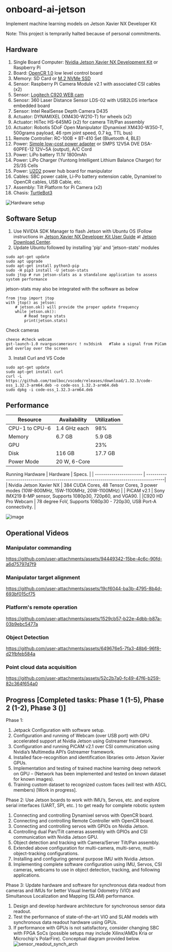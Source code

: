 # onboard-ai-jetson
Implement machine learning models on Jetson Xavier NX Developer Kit

Note: This project is temprarily halted because of personal commitments.

## Hardware
1. Single Board Computer: [Nvidia Jetson Xavier NX Development Kit](https://amzn.to/2ZHWoJB) or Raspberry Pi
2. Board: [OpenCR 1.0](https://emanual.robotis.com/docs/en/platform/turtlebot3/appendix_opencr1_0/) low level control board
3. Memory: SD Card or [M.2 NVMe SSD](https://amzn.to/3btqbYN)
4. Sensor: Raspberry Pi Camera Module v2.1 with associated CSI cables (x2)
5. Sensor: [Logitech C920 WEB cam](https://amzn.to/2H4dPd0)
6. Senosr: 	360 Laser Distance Sensor LDS-02 with USB2LDS interface embedded board
7. Sensor: Intel RealSense Depth Camera D435
8. Actuator: DYNAMIXEL (XM430-W210-T) for wheels (x2) 
9. Actuator: HiTec HS-645MG (x2) for camera Tilt/Pan assembly
10. Actuator: Robotis 5DoF Open Manipulator (Dynamixel XM430-W350-T, 500grams payload, 46 rpm joint speed, 0.7 kg, TTL bus)
11. Remote Controller: RC-100B + BT-410 Set (Bluetooth 4, BLE)
12. Power: [Simple low-cost power adapter](https://amzn.to/3f4CLPN) or SMPS 12V5A DVE DSA-60PFE-12 12V~5A (output), A/C Cord
13. Power: LiPo battery 11.1V 1800mAh
14. Power: LiPo Charger (Yuntong Intelligent Lithium Balance Charger) for 2S/3S Cells
15. Power: [U2D2](https://emanual.robotis.com/docs/en/parts/interface/u2d2_power_hub/) power hub board for manipulator
16. Cables: SBC power cable, Li-Po battery extension cable, Dynamixel to OpenCR cables, USB Cable, etc.
17. Assembly: Tilt Platform for Pi Camera (x2)
18. Chasis: [TurtleBot3](https://emanual.robotis.com/docs/en/platform/turtlebot3/features/)

![Hardware setup](https://github.com/user-attachments/assets/052fab94-2d74-434a-89f3-c9a757cf0646)

## Software Setup
1. Use NVIDIA SDK Manager to flash Jetson with Ubuntu OS (Follow instructions in [Jetson Xavier NX Developer Kit User Guide](https://developer.nvidia.com/jetson-xavier-nx-developer-kit-user-guide) at [Jetson Download Center](https://developer.nvidia.com/embedded/downloads#?search=Developer%20Kit%20User%20Guide).
2. Update Ubuntu followed by installing 'pip' and 'jetson-stats' modules

```shell
sudo apt-get update
sudo apt upgrade
sudo apt-get install python3-pip
sudo -H pip3 install -U jetson-stats
sudo jtop # run jetson-stats as a standalone application to assess system performance
```
jetson-stats may also be integrated with the software as below
```shell
from jtop import jtop
with jtop() as jetson:
    # jetson.ok() will provide the proper update frequency
    while jetson.ok():
        # Read tegra stats
        print(jetson.stats)
```
Check cameras
```shell
cheese #check webcam
gst-launch-1.0 nvarguscamerasrc ! nv3dsink   #Take a signal from PiCam and overlay over the screen
```

3. Install Curl and VS Code
```shell
sudo apt-get update
sudo apt-get install curl
curl -L https://github.com/toolboc/vscode/releases/download/1.32.3/code-oss_1.32.3-arm64.deb -o code-oss_1.32.3-arm64.deb
sudo dpkg -i code-oss_1.32.3-arm64.deb
```

## Performance

| Resource      | Availability  | Utilization   |
| ------------- | ------------- | ------------- |
| CPU-1 to CPU-6| 1.4 GHz each  | 98%           |
| Memory        | 6.7 GB        | 5.9 GB        |
| GPU           |               | 23%           |
| Disk          | 116 GB        | 17.7 GB       |
| Power Mode    | 20 W, 6-Core  |               |

Running Hardware
| Hardware                | Specs.                                                                                 |
| ----------------------- | ---------------------------------------------------------------------------------------|
| Nvidia Jetson Xavier NX | 384 CUDA Cores, 48 Tensor Cores, 3 power modes (10W-800MHz, 15W-1100MHz, 20W-1100MHz)  |
| PiCAM v2.1              | Sony IMX219 8-MP sensor, Supports 1080p30, 720p60, and VGA90.                          |
|C920 HD Pro Webcam       | 78 degree FoV, Supports 1080p30 - 720p30, USB Port-A connectivity.                     |

![image](https://github.com/user-attachments/assets/3a4b3718-9bb1-4fc7-a7be-9d7f36e76c38)


## Operational Videos
### Manipulator commanding
https://github.com/user-attachments/assets/94449342-15be-4c6c-90fd-a6d75797d7f9
### Manipulator target alignment
https://github.com/user-attachments/assets/19cf6044-ba3b-4795-8b4d-693bf015cf75
### Platform's remote operation
https://github.com/user-attachments/assets/1529cb57-b22e-4dbb-b87a-03b9ebc5477a
### Object Detection
https://github.com/user-attachments/assets/649676e5-7fa3-48b6-96f8-d21fbfeb584a
### Point cloud data acquisition
https://github.com/user-attachments/assets/52c2b7a0-fc49-47f6-b259-82c364f654a0

## Progress [Completed tasks: Phase 1 (1-5), Phase 2 (1-2), Phase 3 ()]

Phase 1:
1. Jetpack Configuration with software setup.
2. Configuration and running of Webcam (over USB port) with GPU accelerated support at Nvidia Jetson using Gstreamer framework.
3. Configuration and running PiCAM v2.1 over CSI communication using Nvidia’s Multimedia API’s Gstreamer framework.
4. Installed face-recognition and identification libraries onto Jetson Xavier GPUs.
5. Implementation and testing of trained machine learning deep network on GPU – (Network has been implemented and tested on known dataset for known images).
6. Training custom dataset to recognized custom faces (will test with ASCL members) [Work in progress].

Phase 2: Use Jetson boards to work with IMU’s, Servos, etc. and explore serial interfaces (UART, SPI, etc. ) to get ready for complete robotic system
1. Connecting and controlling Dynamixel servos with OpenCR board.
2. Connecting and controlling Remote Controller with OpenCR board.
3. Connecting and controlling servos with GPIOs on Nvidia Jetson.
4. Controlling dual Pan/Tilt cameras assembly with GPIOs and CSI communication with Nvidia Jetson GPU.
5. Object detection and tracking with Camera/Server Tilt/Pan assembly.
6. Extended above configuration for multi-camera, multi-servo, multi-object-tracking configurations.
7. Installing and configuring general purpose IMU with Nvidia Jetson.
8. Implementing complete software configuration using IMU, Servos, CSI cameras, webcams to use in object detection, tracking, and following applications.

Phase 3: Update hardware and software for synchronous data readout from cameras and IMUs for better Visual Inertial Odometry (VIO) and Simultanous Localization and Mapping (SLAM) performance.
1. Design and develop hardware architecture for synchronous sensor data readout.
2. Test the performance of state-of-the-art VIO and SLAM models with synchronous data readout hardware using GPUs.
3. If performance with GPUs is not satisfactory, consider changing SBC with FPGA SoCs (possible setups may include Xilinx/AMDs Kria or Microchip's PolarFire). Conceptual diagram provided below.
![sensor_readout_synch_arch](https://github.com/user-attachments/assets/5629f56f-1537-4591-8b5b-08236a07bab4)


